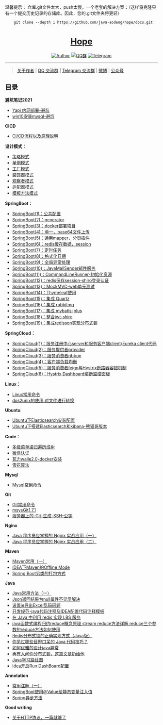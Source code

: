温馨提示： 仓库.git文件太大，push太慢，一个老套的解决方案：（这样将克隆只有一个提交历史记录的存储库。因此，您的.git文件夹将更轻）
```    
    git clone --depth 1 https://github.com/java-aodeng/hope/docs.git
```
<h1 align="center"><a href="https://github.com/java-aodeng" target="_blank">Hope</a></h1>

<p align="center">
<a href="https://github.com/java-aodeng"><img alt="Author" src="https://img.shields.io/badge/author-%E4%BD%8E%E8%B0%83%E5%B0%8F%E7%86%8A%E7%8C%AB-blue.svg"/></a>
<a href="https://jq.qq.com/?_wv=1027&k=574chhz"><img alt="QQ群" src="https://img.shields.io/badge/chat-%E4%BD%8E%E8%B0%83%E5%B0%8F%E7%86%8A%E7%8C%ABQQ%E7%BE%A4-yellow.svg"/></a>
<a href="https://t.me/joinchat/LSsyBxVKLGEkF5MtIhg6TQ"><img alt="Telegram" src="https://img.shields.io/badge/telegram-%E4%BD%8E%E8%B0%83%E5%B0%8F%E7%86%8A%E7%8C%AB--%E5%AE%98%E6%96%B9%E9%83%A8%E8%90%BD-orange.svg"/></a>
</p>

------------------------------

> [关于作者](http://ilovey.live/s/about) | [QQ 交流群](https://jq.qq.com/?_wv=1027&k=574chhz) | [Telegram 交流群](https://t.me/joinchat/LSsyBxVKLGEkF5MtIhg6TQ) | [微博](https://weibo.com/aodeng520?is_all=1) | [公众号](http://image.ilovey.live/image/9c2edb9f57037c89f52d757e3cf79683.jpg) 

## 目录

**避坑笔记2021**

- [Yapi 内网部署-避坑](https://github.com/java-aodeng/hope/docs/blob/master/Avoid-pit-notes-2021/Yapi%20%E5%86%85%E7%BD%91%E9%83%A8%E7%BD%B2-%E9%81%BF%E5%9D%91.md)
- [win10安装mysql-避坑](https://github.com/java-aodeng/hope/docs/blob/master/Avoid-pit-notes-2021/win10%E5%AE%89%E8%A3%85mysql-%E9%81%BF%E5%9D%91%E7%AC%94%E8%AE%B02021.md)

**CICD**

- [CI/CD流程以及原理说明](https://gitbook.cn/gitchat/activity/5daac87dd39d6a72d183b52c?utm_source=weixinNotification)

**设计模式：**

- [策略模式](https://github.com/java-aodeng/hope/docs/tree/master/design-pattern/design-pattern1)
- [单例模式](https://github.com/java-aodeng/hope/docs/tree/master/design-pattern/design-pattern2)
- [工厂模式](https://github.com/java-aodeng/hope/docs/tree/master/design-pattern/design-pattern3)
- [装饰器模式](https://github.com/java-aodeng/hope/docs/blob/master/design-pattern/design-pattern4/learn/DecoratorMode.md)
- [观察者模式](https://github.com/java-aodeng/hope/docs/blob/master/design-pattern/design-pattern5/src/1.md)
- [适配器模式](https://github.com/java-aodeng/hope/docs/blob/master/design-pattern/20190717/src/1.md)
- [模板方法模式](https://github.com/java-aodeng/hope/docs/blob/master/design-pattern/20190718/src/1.md)

**SpringBoot：**

- [SpringBoot(1)：公共配置](https://github.com/java-aodeng/hope/docs/tree/master/springboot/springboot1-public-pom)
- [SpringBoot(2)：generator](https://github.com/java-aodeng/hope/docs/tree/master/springboot/springboot2-generator)
- [SpringBoot(3)：docker部署项目](https://github.com/java-aodeng/hope/docs/tree/master/springboot/springboot3-docker)
- [SpringBoot(4)：单一，base64文件上传](https://github.com/java-aodeng/hope/docs/tree/master/springboot/springboot4-file-upload)
- [SpringBoot(5)：通用mapper，分页插件](https://github.com/java-aodeng/hope/docs/tree/master/springboot/springboot5-mapper-pagehelper)
- [SpringBoot(6)：redis缓存数据，session](https://github.com/java-aodeng/hope/docs/tree/master/springboot/springboot6-redis-session)
- [SpringBoot(7)：定时任务](https://github.com/java-aodeng/hope/docs/tree/master/springboot/springboot7-timed-task)
- [SpringBoot(8)：格式化日期](https://github.com/java-aodeng/hope/docs/tree/master/springboot/springboot8-date-format)
- [SpringBoot(9)：全局异常处理](https://github.com/java-aodeng/hope/docs/tree/master/springboot/springboot9-exception-manager)
- [SpringBoot(10)：JavaMailSender邮件服务](https://github.com/java-aodeng/hope/docs/tree/master/springboot/springboot10-email)
- [SpringBoot(11)：CommandLineRunner-初始化资源](https://github.com/java-aodeng/hope/docs/tree/master/springboot/springboot11-CommandLineRunner)
- [SpringBoot(12)：redis保存session-shiro登录认证](https://github.com/java-aodeng/hope/docs/tree/master/springboot/springboot12-shiro-redis)
- [SpringBoot(13)：MockMVC-web单元测试](https://github.com/java-aodeng/hope/docs/tree/master/springboot/springboot13-starter-test)
- [SpringBoot(14)：Thymeleaf使用](https://github.com/java-aodeng/hope/docs/tree/master/springboot/springboot14-thymeleaf)
- [SpringBoot(15)：集成 Quartz](https://github.com/java-aodeng/hope/docs/tree/master/springboot/springboot15-quartz)
- [SpringBoot(16)：集成 rabbitmq](https://github.com/java-aodeng/hope/docs/tree/master/springboot/springboot16-rabbitmq)
- [SpringBoot(17)：集成 mybatis-plus](https://github.com/java-aodeng/hope/docs/tree/master/springboot/springboot17-mybatis-plus)
- [SpringBoot(18)：整合jwt-shiro](https://github.com/java-aodeng/hope/docs/tree/master/springboot/springboot18-jwt-shiro)
- [SpringBoot(19)：集成redisson实现分布式锁](https://github.com/java-aodeng/hope/docs/tree/master/springboot/springboot19-redisson-distributed-locks)

**SpringCloud：**

- [SpringCloud(1)：服务注册中心server和服务客户端client](https://github.com/java-aodeng/hope/docs/tree/master/springcloud/micro-service1-eureka-server)/[Eureka client代码](https://github.com/java-aodeng/hope/docs/tree/master/micro-service1-eureka-client)
- [SpringCloud(2)：服务提供者provider](https://github.com/java-aodeng/hope/docs/tree/master/springcloud/micro-service2-eureka-provider)
- [SpringCloud(3)：服务消费者ribbon](https://github.com/java-aodeng/hope/docs/tree/master/springcloud/micro-service3-eureka-ribbon)
- [SpringCloud(4)：客户端负载均衡](https://aodeng.cc/archives/khdfzjhs)
- [SpringCloud(5)：服务消费者feign与Hystrix断路器容错机制](https://github.com/java-aodeng/hope/docs/tree/master/springcloud/micro-service5-feign)
- [SpringCloud(6)：Hystrix Dashboard熔断监控面板](https://github.com/java-aodeng/hope/docs/tree/master/springcloud/micro-service6-hystrixdashboard)

**Linux：**
- [Linux常用命令](https://github.com/java-aodeng/hope/docs/tree/master/linux/linux常用命令.md)
- [dos2unix的使用:对文件进行转换](https://github.com/java-aodeng/hope/docs/blob/master/linux/dos2unix.md)

**Ubuntu**
- [Ubuntu下Elasticsearch安装配置](https://github.com/java-aodeng/hope/docs/tree/master/ubuntu/es.md)
- [Ubuntu下搭建Elasticsearch和kibana-熊猫哥版本](https://github.com/java-aodeng/hope/docs/tree/master/ubuntu/Elasticsearch-kibana.md)

**Code：**
- [多级菜单递归遍历成树](https://github.com/java-aodeng/hope/docs/tree/master/good-code/多级菜单递归遍历成树.md)
- [微信认证](https://github.com/java-aodeng/hope/docs/tree/master/good-code/微信认证.md)
- [瓦力walle2.0-docker安装](https://github.com/java-aodeng/hope/docs/tree/master/good-code/瓦力walle2.0-docker安装.md)
- [雪花算法](https://github.com/java-aodeng/hope/docs/tree/master/good-code/雪花算法.md)

**Mysql**
- [Mysql常用命令](http://note.youdao.com/noteshare?id=52371cae210acb36d0341cd8cf385147&sub=DF041BC1267F43A2956530C674914BC3)

**Git**
- [Git常用命令](https://github.com/java-aodeng/hope/docs/tree/master/git/git1.md)
- [msysGit1.7.1](https://static.oschina.net/uploads/img/201210/15181332_I4p6.jpg)
- [服务器上的-Git-生成-SSH-公钥](https://git-scm.com/book/zh/v2/%E6%9C%8D%E5%8A%A1%E5%99%A8%E4%B8%8A%E7%9A%84-Git-%E7%94%9F%E6%88%90-SSH-%E5%85%AC%E9%92%A5)

**Nginx**
- [Java 程序员应掌握的 Nginx 实战应用（一）](https://github.com/java-aodeng/hope/docs/tree/master/nginx/nginx1.md)
- [Java 程序员应掌握的 Nginx 实战应用（二）](https://github.com/java-aodeng/hope/docs/tree/master/nginx/nginx2.md)

**Maven**
- [Maven常用（一）](https://github.com/java-aodeng/hope/docs/blob/master/mvn.md)
- [IDEA下Maven的Offline Mode](https://www.cnblogs.com/wormday/p/8056997.html)
- [Spring Boot另类的打包方式](https://ryanc.cc/archives/springboot-package)

**Java**
- [Java常用方法（一）](https://github.com/java-aodeng/hope/docs/blob/master/java/java1.md)
- [Json返回结果为null属性不显示解决](https://github.com/java-aodeng/hope/docs/blob/master/json/json1.md)
- [设置ie导出Excel乱码问题](https://github.com/java-aodeng/hope/docs/blob/master/ie/ieExcel1.md)
- [开发规范-java代码注释及IDEA配置代码注释模板](https://blog.csdn.net/LabDNirvana/article/details/90692573)
- [在 Java 中利用 redis 实现 LBS 服务](https://www.jianshu.com/p/ac6703bfd875)
- [java函数式编程归约reduce概念原理 stream reduce方法详解 reduce三个参数的reduce方法如何使用](https://www.cnblogs.com/noteless/p/9511407.html)
- [Redis分布式锁的正确实现方式（Java版）](https://wudashan.cn/2017/10/23/Redis-Distributed-Lock-Implement/)
- [你见过哪些目瞪口呆的 Java 代码技巧？](https://juejin.im/post/5d8db248f265da5b81793861)
- [如何优雅的设计java异常](http://lrwinx.github.io/2016/04/28/%E5%A6%82%E4%BD%95%E4%BC%98%E9%9B%85%E7%9A%84%E8%AE%BE%E8%AE%A1java%E5%BC%82%E5%B8%B8/)
- [再有人问你分布式锁，这篇文章扔给他](https://juejin.im/post/5bbb0d8df265da0abd3533a5#heading-2)
- [Java学习路线图](https://www.processon.com/view/link/5cb6c8a4e4b059e209fbf369#map)
- [Idea开启Run DashBoard配置](https://blog.csdn.net/lovewebeye/article/details/80071424)

**Annotation**
- [常用注解（一）](https://github.com/java-aodeng/hope/docs/blob/master/Annotation/annotation1.md)
- [SpringBoot使用@Value给静态变量注入值](https://blog.csdn.net/mononoke111/article/details/81088472)
- [Spring异步方法](https://github.com/java-aodeng/hope/docs/blob/master/spring/spring1.md)

**Good writing**
- [关于HTTP协议，一篇就够了](https://www.cnblogs.com/ranyonsue/p/5984001.html)
